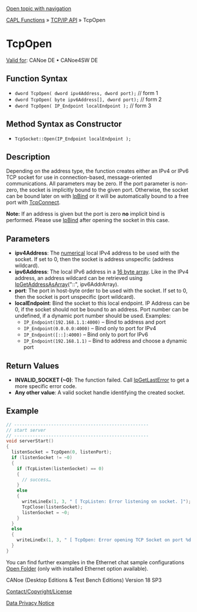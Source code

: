 [Open topic with navigation](../../../../../CANoeDEFamily.htm#Topics/CAPLFunctions/TCPIPAPI/Functions/CAPLfunctionTCPOpen.md)

[CAPL Functions](../../CAPLfunctions.md) » [TCP/IP API](../CAPLfunctionsTCPIPOverview.md) » TcpOpen

# TcpOpen

[Valid for](../../../Shared/FeatureAvailability.md): CANoe DE • CANoe4SW DE

## Function Syntax

- `dword TcpOpen( dword ipv4Address, dword port);` // form 1
- `dword TcpOpen( byte ipv6Address[], dword port);` // form 2
- `dword TcpOpen( IP_Endpoint localEndpoint );` // form 3

## Method Syntax as Constructor

- `TcpSocket::Open(IP_Endpoint localEndpoint );`

## Description

Depending on the address type, the function creates either an IPv4 or IPv6 TCP socket for use in connection-based, message-oriented communications. All parameters may be zero. If the port parameter is non-zero, the socket is implicitly bound to the given port. Otherwise, the socket can be bound later on with [IpBind](CAPLfunctionIPBind.md) or it will be automatically bound to a free port with [TcpConnect](CAPLfunctionTCPConnect.md).

**Note:** If an address is given but the port is zero **no** implicit bind is performed. Please use [IpBind](CAPLfunctionIPBind.md) after opening the socket in this case.

## Parameters

- **ipv4Address**: The [numerical](../../../Shared/CAPL/TCPIPAPI/IPAddressByteOrdering.md) local IPv4 address to be used with the socket. If set to 0, then the socket is address unspecific (address wildcard).
- **ipv6Address**: The local IPv6 address in a [16 byte array](../../../Shared/CAPL/TCPIPAPI/IPAddressByteOrdering.md). Like in the IPv4 address, an address wildcard can be retrieved using [IpGetAddressAsArray](CAPLfunctionIPGetAddressAsArray.md)("::", ipv6AddrArray).
- **port**: The port in host-byte order to be used with the socket. If set to 0, then the socket is port unspecific (port wildcard).
- **localEndpoint**: Bind the socket to this local endpoint. IP Address can be 0, if the socket should not be bound to an address. Port number can be undefined, if a dynamic port number should be used. Examples:
  - `IP_Endpoint(192.168.1.1:4000)` – Bind to address and port
  - `IP_Endpoint(0.0.0.0:4000)` – Bind only to port for IPv4
  - `IP_Endpoint([::]:4000)` – Bind only to port for IPv6
  - `IP_Endpoint(192.168.1.1)` – Bind to address and choose a dynamic port

## Return Values

- **INVALID_SOCKET (~0)**: The function failed. Call [IpGetLastError](CAPLfunctionIPGetLastError.md) to get a more specific error code.
- **Any other value**: A valid socket handle identifying the created socket.

## Example

```cpp
// ---------------------------------------------------
// start server
// ---------------------------------------------------
void serverStart()
{
  listenSocket = TcpOpen(0, listenPort);
  if (listenSocket != ~0)
  {
    if (TcpListen(listenSocket) == 0)
    {
      // success…
    }
    else
    {
      writeLineEx(1, 3, " [ TcpListen: Error listening on socket. ]");
      TcpClose(listenSocket);
      listenSocket = ~0;
    }
  }
  else
  {
    writeLineEx(1, 3, " [ TcpOpen: Error opening TCP Socket on port %d. (Error %d) ]", listenPort, IpGetLastError());
  }
}
```

You can find further examples in the Ethernet chat sample configurations [Open Folder](javascript:startCANoeLauncher('&quot;SAMPLES:\\Ethernet\\Simulation')) (only with installed Ethernet option available).

CANoe (Desktop Editions & Test Bench Editions) Version 18 SP3

[Contact/Copyright/License](../../../Shared/ContactCopyrightLicense.md)

[Data Privacy Notice](https://www.vector.com/int/en/company/get-info/privacy-policy/)
